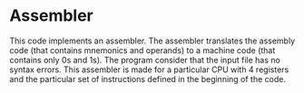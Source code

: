 # Assembler
This code implements an assembler. 
The assembler translates the assembly code (that contains mnemonics and operands) to a machine code (that contains only 0s and 1s).
The program consider that the input file has no syntax errors.
This assembler is made for a particular CPU with 4 registers and the particular set of instructions defined in the beginning of the code.
